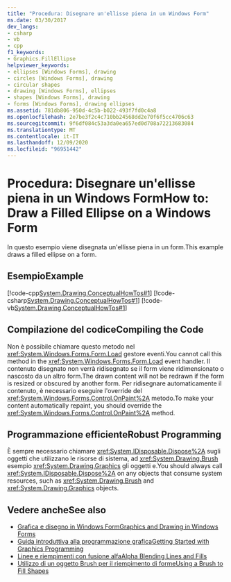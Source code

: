 ```yaml
---
title: "Procedura: Disegnare un'ellisse piena in un Windows Form"
ms.date: 03/30/2017
dev_langs:
- csharp
- vb
- cpp
f1_keywords:
- Graphics.FillEllipse
helpviewer_keywords:
- ellipses [Windows Forms], drawing
- circles [Windows Forms], drawing
- circular shapes
- drawing [Windows Forms], ellipses
- shapes [Windows Forms], drawing
- forms [Windows Forms], drawing ellipses
ms.assetid: 781db806-950d-4c5b-b022-493f7fd0c4a8
ms.openlocfilehash: 2e7be3f2c4c710bb24568dd2e70f6f5cc4706c63
ms.sourcegitcommit: 9f6df084c53a3da0ea657ed0d708a72213683084
ms.translationtype: MT
ms.contentlocale: it-IT
ms.lasthandoff: 12/09/2020
ms.locfileid: "96951442"
---
```

# <a name="how-to-draw-a-filled-ellipse-on-a-windows-form"></a><span data-ttu-id="209b2-102">Procedura: Disegnare un'ellisse piena in un Windows Form</span><span class="sxs-lookup"><span data-stu-id="209b2-102">How to: Draw a Filled Ellipse on a Windows Form</span></span>
<span data-ttu-id="209b2-103">In questo esempio viene disegnata un'ellisse piena in un form.</span><span class="sxs-lookup"><span data-stu-id="209b2-103">This example draws a filled ellipse on a form.</span></span>  
  
## <a name="example"></a><span data-ttu-id="209b2-104">Esempio</span><span class="sxs-lookup"><span data-stu-id="209b2-104">Example</span></span>  
 [!code-cpp[System.Drawing.ConceptualHowTos#1](~/samples/snippets/cpp/VS_Snippets_Winforms/System.Drawing.ConceptualHowTos/cpp/form1.cpp#1)]
 [!code-csharp[System.Drawing.ConceptualHowTos#1](~/samples/snippets/csharp/VS_Snippets_Winforms/System.Drawing.ConceptualHowTos/CS/form1.cs#1)]
 [!code-vb[System.Drawing.ConceptualHowTos#1](~/samples/snippets/visualbasic/VS_Snippets_Winforms/System.Drawing.ConceptualHowTos/VB/form1.vb#1)]  
  
## <a name="compiling-the-code"></a><span data-ttu-id="209b2-105">Compilazione del codice</span><span class="sxs-lookup"><span data-stu-id="209b2-105">Compiling the Code</span></span>  
 <span data-ttu-id="209b2-106">Non è possibile chiamare questo metodo nel <xref:System.Windows.Forms.Form.Load> gestore eventi.</span><span class="sxs-lookup"><span data-stu-id="209b2-106">You cannot call this method in the <xref:System.Windows.Forms.Form.Load> event handler.</span></span> <span data-ttu-id="209b2-107">Il contenuto disegnato non verrà ridisegnato se il form viene ridimensionato o nascosto da un altro form.</span><span class="sxs-lookup"><span data-stu-id="209b2-107">The drawn content will not be redrawn if the form is resized or obscured by another form.</span></span> <span data-ttu-id="209b2-108">Per ridisegnare automaticamente il contenuto, è necessario eseguire l'override del <xref:System.Windows.Forms.Control.OnPaint%2A> metodo.</span><span class="sxs-lookup"><span data-stu-id="209b2-108">To make your content automatically repaint, you should override the <xref:System.Windows.Forms.Control.OnPaint%2A> method.</span></span>  
  
## <a name="robust-programming"></a><span data-ttu-id="209b2-109">Programmazione efficiente</span><span class="sxs-lookup"><span data-stu-id="209b2-109">Robust Programming</span></span>  
 <span data-ttu-id="209b2-110">È sempre necessario chiamare <xref:System.IDisposable.Dispose%2A> sugli oggetti che utilizzano le risorse di sistema, ad <xref:System.Drawing.Brush> esempio <xref:System.Drawing.Graphics> gli oggetti e.</span><span class="sxs-lookup"><span data-stu-id="209b2-110">You should always call <xref:System.IDisposable.Dispose%2A> on any objects that consume system resources, such as <xref:System.Drawing.Brush> and <xref:System.Drawing.Graphics> objects.</span></span>  
  
## <a name="see-also"></a><span data-ttu-id="209b2-111">Vedere anche</span><span class="sxs-lookup"><span data-stu-id="209b2-111">See also</span></span>

- [<span data-ttu-id="209b2-112">Grafica e disegno in Windows Form</span><span class="sxs-lookup"><span data-stu-id="209b2-112">Graphics and Drawing in Windows Forms</span></span>](graphics-and-drawing-in-windows-forms.md)
- [<span data-ttu-id="209b2-113">Guida introduttiva alla programmazione grafica</span><span class="sxs-lookup"><span data-stu-id="209b2-113">Getting Started with Graphics Programming</span></span>](getting-started-with-graphics-programming.md)
- [<span data-ttu-id="209b2-114">Linee e riempimenti con fusione alfa</span><span class="sxs-lookup"><span data-stu-id="209b2-114">Alpha Blending Lines and Fills</span></span>](alpha-blending-lines-and-fills.md)
- [<span data-ttu-id="209b2-115">Utilizzo di un oggetto Brush per il riempimento di forme</span><span class="sxs-lookup"><span data-stu-id="209b2-115">Using a Brush to Fill Shapes</span></span>](using-a-brush-to-fill-shapes.md)
